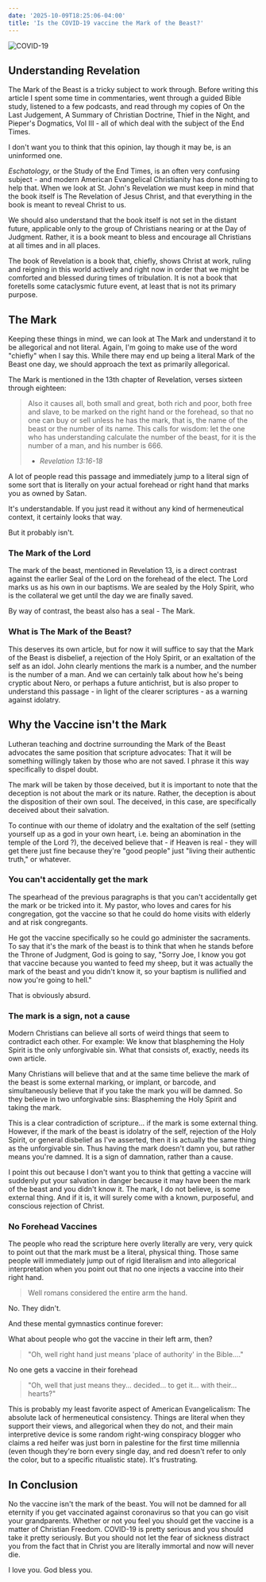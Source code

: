 ```yaml
---
date: '2025-10-09T18:25:06-04:00'
title: 'Is the COVID-19 vaccine the Mark of the Beast?'
---
```

![COVID-19](/images/answers/vaccine.png)

## Understanding Revelation

The Mark of the Beast is a tricky subject to work through. Before writing this article I spent some time in commentaries, went through a guided Bible study, listened to a few podcasts, and read through my copies of On the Last Judgement, A Summary of Christian Doctrine, Thief in the Night, and Pieper's Dogmatics, Vol III - all of which deal with the subject of the End Times.

I don't want you to think that this opinion, lay though it may be, is an uninformed one.

*Eschatology*, or the Study of the End Times, is an often very confusing subject - and modern American Evangelical Christianity has done nothing to help that. When we look at St. John's Revelation we must keep in mind that the book itself is The Revelation of Jesus Christ, and that everything in the book is meant to reveal Christ to us.

We should also understand that the book itself is not set in the distant future, applicable only to the group of Christians nearing or at the Day of Judgment. Rather, it is a book meant to bless and encourage all Christians at all times and in all places.

The book of Revelation is a book that, chiefly, shows Christ at work, ruling and reigning in this world actively and right now in order that we might be comforted and blessed during times of tribulation. It is not a book that foretells some cataclysmic future event, at least that is not its primary purpose.

## The Mark

Keeping these things in mind, we can look at The Mark and understand it to be allegorical and not literal. Again, I'm going to make use of the word "chiefly" when I say this. While there may end up being a literal Mark of the Beast one day, we should approach the text as primarily allegorical.

The Mark is mentioned in the 13th chapter of Revelation, verses sixteen through eighteen:

> Also it causes all, both small and great, both rich and poor, both free and slave, to be marked on the right hand or the forehead, so that no one can buy or sell unless he has the mark, that is, the name of the beast or the number of its name. This calls for wisdom: let the one who has understanding calculate the number of the beast, for it is the number of a man, and his number is 666.
> - <cite>Revelation 13:16-18</cite>

A lot of people read this passage and immediately jump to a literal sign of some sort that is literally on your actual forehead or right hand that marks you as owned by Satan.

It's understandable. If you just read it without any kind of hermeneutical context, it certainly looks that way.

But it probably isn't.

### The Mark of the Lord

The mark of the beast, mentioned in Revelation 13, is a direct contrast against the earlier Seal of the Lord on the forehead of the elect. The Lord marks us as his own in our baptisms. We are sealed by the Holy Spirit, who is the collateral we get until the day we are finally saved.

By way of contrast, the beast also has a seal - The Mark.

### What is The Mark of the Beast?

This deserves its own article, but for now it will suffice to say that the Mark of the Beast is disbelief, a rejection of the Holy Spirit, or an exaltation of the self as an idol. John clearly mentions the mark is a number, and the number is the number of a man. And we can certainly talk about how he's being cryptic about Nero, or perhaps a future antichrist, but is also proper to understand this passage - in light of the clearer scriptures - as a warning against idolatry.

## Why the Vaccine isn't the Mark

Lutheran teaching and doctrine surrounding the Mark of the Beast advocates the same position that scripture advocates: That it will be something willingly taken by those who are not saved. I phrase it this way specifically to dispel doubt.

The mark will be taken by those deceived, but it is important to note that the deception is not about the mark or its nature. Rather, the deception is about the disposition of their own soul. The deceived, in this case, are specifically deceived about their salvation.

To continue with our theme of idolatry and the exaltation of the self (setting yourself up as a god in your own heart, i.e. being an abomination in the temple of the Lord ?), the deceived believe that - if Heaven is real - they will get there just fine because they're "good people" just "living their authentic truth," or whatever.

### You can't accidentally get the mark

The spearhead of the previous paragraphs is that you can't accidentally get the mark or be tricked into it. My pastor, who loves and cares for his congregation, got the vaccine so that he could do home visits with elderly and at risk congregants.

He got the vaccine specifically so he could go administer the sacraments. To say that it's the mark of the beast is to think that when he stands before the Throne of Judgment, God is going to say, "Sorry Joe, I know you got that vaccine because you wanted to feed my sheep, but it was actually the mark of the beast and you didn't know it, so your baptism is nullified and now you're going to hell."

That is obviously absurd.

### The mark is a sign, not a cause

Modern Christians can believe all sorts of weird things that seem to contradict each other. For example: We know that blaspheming the Holy Spirit is the only unforgivable sin. What that consists of, exactly, needs its own article.

Many Christians will believe that and at the same time believe the mark of the beast is some external marking, or implant, or barcode, and simultaneously believe that if you take the mark you will be damned. So they believe in two unforgivable sins: Blaspheming the Holy Spirit and taking the mark.

This is a clear contradiction of scripture... if the mark is some external thing. However, if the mark of the beast is idolatry of the self, rejection of the Holy Spirit, or general disbelief as I've asserted, then it is actually the same thing as the unforgivable sin. Thus having the mark doesn't damn you, but rather means you're damned. It is a sign of damnation, rather than a cause.

I point this out because I don't want you to think that getting a vaccine will suddenly put your salvation in danger because it may have been the mark of the beast and you didn't know it. The mark, I do not believe, is some external thing. And if it is, it will surely come with a known, purposeful, and conscious rejection of Christ.

### No Forehead Vaccines

The people who read the scripture here overly literally are very, very quick to point out that the mark must be a literal, physical thing. Those same people will immediately jump out of rigid literalism and into allegorical interpretation when you point out that no one injects a vaccine into their right hand.

> Well romans considered the entire arm the hand.

No. They didn't.

And these mental gymnastics continue forever:

What about people who got the vaccine in their left arm, then?

> "Oh, well right hand just means 'place of authority' in the Bible...."

No one gets a vaccine in their forehead

> "Oh, well that just means they... decided... to get it... with their... hearts?"

This is probably my least favorite aspect of American Evangelicalism: The absolute lack of hermeneutical consistency. Things are literal when they support their views, and allegorical when they do not, and their main interpretive device is some random right-wing conspiracy blogger who claims a red heifer was just born in palestine for the first time millennia (even though they're born every single day, and red doesn't refer to only the color, but to a specific ritualistic state). It's frustrating.

## In Conclusion

No the vaccine isn't the mark of the beast. You will not be damned for all eternity if you get vaccinated against coronavirus so that you can go visit your grandparents. Whether or not you feel you should get the vaccine is a matter of Christian Freedom. COVID-19 is pretty serious and you should take it pretty seriously. But you should not let the fear of sickness distract you from the fact that in Christ you are literally immortal and now will never die.

I love you. God bless you.